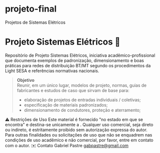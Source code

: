 # projeto-final
Projetos de Sistemas Elétricos

# Projeto Sistemas Elétricos 🔌

Repositório de Projeto Sistemas Elétricos, iniciativa acadêmico-profissional que documenta exemplos de padronização, dimensionamento e boas práticas para redes de distribuição BT/MT segundo os procedimentos da Light SESA e referências normativas nacionais.

> **Objetivo**  
> Reunir, em um único lugar, modelos de projeto, normas, guias de fabricantes e estudos de caso que sirvam de base para:
> - elaboração de projetos de entradas individuais / coletivas;  
> - especificação de materiais padronizados;  
> - dimensionamento de condutores, proteção e aterramento;  


⚠️ Restrições de Uso
Este material é fornecido "no estado em que se encontra" e destina-se unicamente a . Qualquer uso comercial, seja direto ou indireto, é estritamente proibido sem autorização expressa do autor.
Para outras finalidades ou solicitações de uso que não se enquadrem nas condições de uso acadêmico e não comercial, por favor, entre em contato com o autor.
✉️ Contato
Gabriel Pastre
gabpastre@gmail.com
